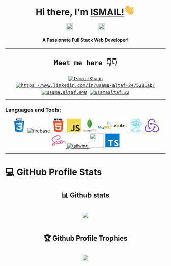 <h1 align="center">Hi there, I'm <a href="https://IsmailKhaan.github.io" rel="nofollow">ISMAIL!</a><img width="35" src="https://github.com/1999AZZAR/1999AZZAR/blob/main/resources/img/waving.gif"></h1>

<p align="center"> <img src="https://octodex.github.com/images/daftpunktocat-thomas.gif" height="20%" width="20%"><img src="https://octodex.github.com/images/daftpunktocat-guy.gif" height="20%" width="20%"></p>

<h4 align="center">A Passionate Full Stack Web Developer!</h4>

<sammary>
  <hr/>

<sammary>
  <samp>
    <h2 align="center">Meet me here 👇👇</h2>
    <p dir="auto" align="center">
<a href="https://twitter.com/Ismail_K_07" rel="nofollow"><img src="https://raw.githubusercontent.com/rahuldkjain/github-profile-readme-generator/master/src/images/icons/Social/twitter.svg" alt="IsmailKhaan" style="max-width: 100%;" width="40" height="30" align="middle"></a>
<a href="https://www.linkedin.com/in/ismail-khan-092696219/" rel="nofollow"><img src="https://raw.githubusercontent.com/rahuldkjain/github-profile-readme-generator/master/src/images/icons/Social/linked-in-alt.svg" alt="https://www.linkedin.com/in/usama-altaf-2475211ab/" style="max-width: 100%;" width="40" height="30" align="middle"></a>
<a href="https://www.facebook.com/profile.php?id=100017984352540" rel="nofollow"><img src="https://raw.githubusercontent.com/rahuldkjain/github-profile-readme-generator/master/src/images/icons/Social/facebook.svg" alt="usama.altaf.940" style="max-width: 100%;" width="40" height="30" align="middle"></a>
<a href="https://www.instagram.com/_ismile_khan" rel="nofollow"><img src="https://raw.githubusercontent.com/rahuldkjain/github-profile-readme-generator/master/src/images/icons/Social/instagram.svg" alt="usamaaltaf.22" style="max-width: 100%;" width="40" height="30" align="middle"></a>
</p>
  </samp>
</div>
</div>
<div> 
   <hr/>
  <h3>Languages and Tools:</h3>
  <p dir="auto" align="center">  <a href="https://www.w3schools.com/css/" rel="nofollow"> <img src="https://raw.githubusercontent.com/devicons/devicon/master/icons/css3/css3-original-wordmark.svg" alt="css3" style="max-width: 100%;" width="45" height="45"> </a> <a href="https://firebase.google.com/" rel="nofollow"> <img src="https://camo.githubusercontent.com/dd4b2422ed3bfc9da88c43d18550375c66f9584327dff7ecc19315ce50b96f07/68747470733a2f2f7777772e766563746f726c6f676f2e7a6f6e652f6c6f676f732f66697265626173652f66697265626173652d69636f6e2e737667" alt="firebase" data-canonical-src="https://www.vectorlogo.zone/logos/firebase/firebase-icon.svg" style="max-width: 100%;" width="45" height="45"> </a> <a href="https://www.w3.org/html/" rel="nofollow"> <img src="https://raw.githubusercontent.com/devicons/devicon/master/icons/html5/html5-original-wordmark.svg" alt="html5" style="max-width: 100%;" width="45" height="45"> </a> <a href="https://developer.mozilla.org/en-US/docs/Web/JavaScript" rel="nofollow"> <img src="https://raw.githubusercontent.com/devicons/devicon/master/icons/javascript/javascript-original.svg" alt="javascript" style="max-width: 100%;" width="45" height="45"> </a> <a href="https://www.mongodb.com/" rel="nofollow"> <img src="https://raw.githubusercontent.com/devicons/devicon/master/icons/mongodb/mongodb-original-wordmark.svg" alt="mongodb" style="max-width: 100%;" width="45" height="45"> </a> <a href="https://www.mysql.com/" rel="nofollow"> <img src="https://raw.githubusercontent.com/devicons/devicon/master/icons/mysql/mysql-original-wordmark.svg" alt="mysql" style="max-width: 100%;" width="45" height="45"> </a> <a href="https://nodejs.org" rel="nofollow"> <img src="https://raw.githubusercontent.com/devicons/devicon/master/icons/nodejs/nodejs-original-wordmark.svg" alt="nodejs" style="max-width: 100%;" width="45" height="45"> </a> <a href="https://reactjs.org/" rel="nofollow"> <img src="https://raw.githubusercontent.com/devicons/devicon/master/icons/react/react-original-wordmark.svg" alt="react" style="max-width: 100%;" width="45" height="45"> </a> <a href="https://redux.js.org" rel="nofollow"> <img src="https://raw.githubusercontent.com/devicons/devicon/master/icons/redux/redux-original.svg" alt="redux" style="max-width: 100%;" width="45" height="45"> </a> <a href="https://sass-lang.com" rel="nofollow"> <img src="https://raw.githubusercontent.com/devicons/devicon/master/icons/sass/sass-original.svg" alt="sass" style="max-width: 100%;" width="45" height="45"> </a>  <a href="https://tailwindcss.com/" rel="nofollow"> <img src="https://camo.githubusercontent.com/5734d0669fe22ce04a1cb989a156cd32c379875f6bca56d5210c9432824856d9/68747470733a2f2f7777772e766563746f726c6f676f2e7a6f6e652f6c6f676f732f7461696c77696e646373732f7461696c77696e646373732d69636f6e2e737667" alt="tailwind" data-canonical-src="https://www.vectorlogo.zone/logos/tailwindcss/tailwindcss-icon.svg" style="max-width: 100%;" width="45" height="45"> </a><a target="_blank" rel="noopener noreferrer" href="https://camo.githubusercontent.com/5d6bd5caa91b0cc83df372c1a2c23c15a8a6a3c63bbffb4b2fb54e406cce9fc4/68747470733a2f2f63646e2d69636f6e732d706e672e666c617469636f6e2e636f6d2f3531322f3733332f3733333630392e706e67"><img src="https://camo.githubusercontent.com/5d6bd5caa91b0cc83df372c1a2c23c15a8a6a3c63bbffb4b2fb54e406cce9fc4/68747470733a2f2f63646e2d69636f6e732d706e672e666c617469636f6e2e636f6d2f3531322f3733332f3733333630392e706e67" style="max-width: 100%;" width="45" height="45"></a> <a href="https://www.typescriptlang.org/" rel="nofollow"> <img src="https://raw.githubusercontent.com/devicons/devicon/master/icons/typescript/typescript-original.svg" alt="typescript" style="max-width: 100%;" width="45" height="45"> </a> </p>
    <hr/>
  <h1>💻 GitHub Profile Stats</h1>
  <div>
    <h2 align="center"> 📊 Github stats </h2>
      <br/>
        <div align="center">
          <a href="https://github.com/IsmailKhaan">
          <img width="70%" src="https://github-readme-streak-stats.herokuapp.com/?user=IsmailKhaan&theme=gruvbox&hide_border=true" />
          </a>
       </div>
     <br>
  </div> 
  <div>
    <h2 align="center"> 🏆 Github Profile Trophies </h2>
      <br/>
        <div align="center">
          <a href="https://github.com/IsmailKhaan">
          <img width="70%" src="https://github-profile-trophy.vercel.app/?username=IsmailKhaan&theme=onedark" />
          </a>
       </div>
     <br>
  </div>
</div>

